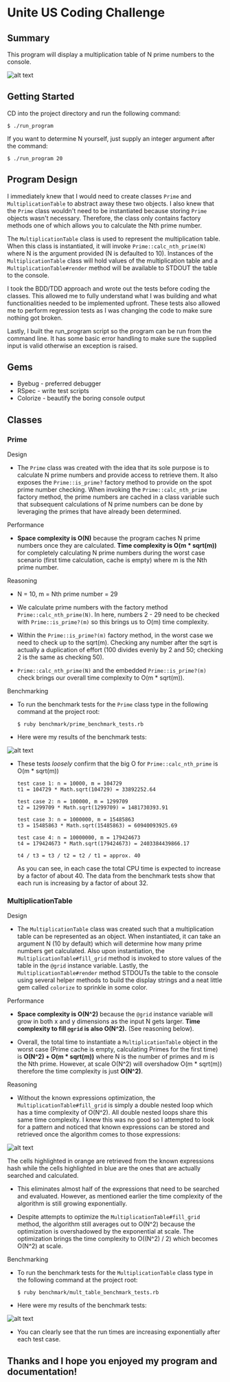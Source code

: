 # Unite US Coding Challenge

## Summary

This program will display a multiplication table of N prime numbers to the console.

![alt text][sample_output]

[sample_output]: https://github.com/ephraimpei/unite-us-coding-challenge/blob/master/images/sample_output.png?raw=true

## Getting Started

CD into the project directory and run the following command:

    $ ./run_program

If you want to determine N yourself, just supply an integer argument after the command:

    $ ./run_program 20

## Program Design

I immediately knew that I would need to create classes `Prime` and `MultiplicationTable` to abstract away these two objects.  I also knew that the `Prime` class wouldn't need to be instantiated because storing `Prime` objects wasn't necessary. Therefore, the class only contains factory methods one of which allows you to calculate the Nth prime number.

The `MultiplicationTable` class is used to represent the multiplication table.  When this class is instantiated, it will invoke `Prime::calc_nth_prime(N)` where N is the argument provided (N is defaulted to 10).  Instances of the `MultiplicationTable` class will hold values of the multiplication table and a `MultiplicationTable#render` method will be available to STDOUT the table to the console.

I took the BDD/TDD approach and wrote out the tests before coding the classes.  This allowed me to fully understand what I was building and what functionalities needed to be implemented upfront.  These tests also allowed me to perform regression tests as I was changing the code to make sure nothing got broken.

Lastly, I built the run_program script so the program can be run from the command line.  It has some basic error handling to make sure the supplied input is valid otherwise an exception is raised.

## Gems

* Byebug - preferred debugger
* RSpec - write test scripts
* Colorize - beautify the boring console output

## Classes

### Prime

Design

  + The `Prime` class was created with the idea that its sole purpose is to calculate N prime numbers and provide access to retrieve them.  It also exposes the `Prime::is_prime?` factory method to provide on the spot prime number checking.  When invoking the `Prime::calc_nth_prime` factory method, the prime numbers are cached in a class variable such that subsequent calculations of N prime numbers can be done by leveraging the primes that have already been determined.

Performance

  + **Space complexity is O(N)** because the program caches N prime numbers once they are calculated.  **Time complexity is O(m * sqrt(m))** for completely calculating N prime numbers during the worst case scenario (first time calculation, cache is empty) where m is the Nth prime number.

Reasoning

  + N = 10, m = Nth prime number = 29

  + We calculate prime numbers with the factory method `Prime::calc_nth_prime(N)`.  In here, numbers 2 - 29 need to be checked with `Prime::is_prime?(m)` so this brings us to O(m) time complexity.

  + Within the `Prime::is_prime?(m)` factory method, in the worst case we need to check up to the sqrt(m).  Checking any number after the sqrt is actually a duplication of effort (100 divides evenly by 2 and 50; checking 2 is the same as checking 50).

  + `Prime::calc_nth_prime(N)` and the embedded `Prime::is_prime?(m)` check brings our overall time complexity to O(m * sqrt(m)).

Benchmarking

  + To run the benchmark tests for the `Prime` class type in the following command at the project root:

        $ ruby benchmark/prime_benchmark_tests.rb

  + Here were my results of the benchmark tests:

  ![alt text][is_prime_benchmark_tests]

  [is_prime_benchmark_tests]: https://github.com/ephraimpei/unite-us-coding-challenge/blob/master/images/is_prime_benchmark_tests.png?raw=true

  + These tests *loosely* confirm that the big O for `Prime::calc_nth_prime` is O(m * sqrt(m))

        test case 1: n = 10000, m = 104729
        t1 = 104729 * Math.sqrt(104729) = 33892252.64

        test case 2: n = 100000, m = 1299709
        t2 = 1299709 * Math.sqrt(1299709) = 1481730393.91

        test case 3: n = 1000000, m = 15485863
        t3 = 15485863 * Math.sqrt(15485863) = 60940093925.69

        test case 4: n = 10000000, m = 179424673
        t4 = 179424673 * Math.sqrt(179424673) = 2403384439866.17

        t4 / t3 = t3 / t2 = t2 / t1 = approx. 40

    As you can see, in each case the total CPU time is expected to increase by a factor of about 40. The data from the benchmark tests show that each run is increasing by a factor of about 32.  

### MultiplicationTable

Design

  + The `MultiplicationTable` class was created such that a multiplication table can be represented as an object.  When instantiated, it can take an argument N (10 by default) which will determine how many prime numbers get calculated.  Also upon instantiation, the `MultiplicationTable#fill_grid` method is invoked to store values of the table in the `@grid` instance variable.  Lastly, the `MultiplicationTable#render` method STDOUTs the table to the console using several helper methods to build the display strings and a neat little gem called `colorize` to sprinkle in some color.

Performance

  + **Space complexity is O(N^2)** because the `@grid` instance variable will grow in both x and y dimensions as the input N gets larger.  **Time complexity to fill `@grid` is also O(N^2).** (See reasoning below).

  + Overall, the total time to instantiate a `MultiplicationTable` object in the worst case (Prime cache is empty, calculating Primes for the first time) is **O(N^2) + O(m * sqrt(m))** where N is the number of primes and m is the Nth prime. However, at scale O(N^2) will overshadow O(m * sqrt(m)) therefore the time complexity is just **O(N^2)**.

Reasoning

  + Without the known expressions optimization, the `MultiplicationTable#fill_grid` is simply a double nested loop which has a time complexity of O(N^2).  All double nested loops share this same time complexity.  I knew this was no good so I attempted to look for a pattern and noticed that known expressions can be stored and retrieved once the algorithm comes to those expressions:

  ![alt text][mult_table_pattern_screenshot]

  The cells highlighted in orange are retrieved from the known expressions hash while the cells highlighted in blue are the ones that are actually searched and calculated.

  [mult_table_pattern_screenshot]: https://github.com/ephraimpei/unite-us-coding-challenge/blob/master/images/mult_table_pattern_screenshot.png?raw=true

  + This eliminates almost half of the expressions that need to be searched and evaluated.  However, as mentioned earlier the time complexity of the algorithm is still growing exponentially.

  + Despite attempts to optimize the `MultiplicationTable#fill_grid` method, the algorithm still averages out to O(N^2) because the optimization is overshadowed by the exponential at scale. The optimization brings the time complexity to O((N^2) / 2) which becomes O(N^2) at scale.

Benchmarking

  + To run the benchmark tests for the `MultiplicationTable` class type in the following command at the project root:

        $ ruby benchmark/mult_table_benchmark_tests.rb

  + Here were my results of the benchmark tests:

  ![alt text][mult_table_benchmark_tests]

  [mult_table_benchmark_tests]: https://github.com/ephraimpei/unite-us-coding-challenge/blob/master/images/mult_table_benchmark_tests.png?raw=true

  + You can clearly see that the run times are increasing exponentially after each test case.

## Thanks and I hope you enjoyed my program and documentation!
